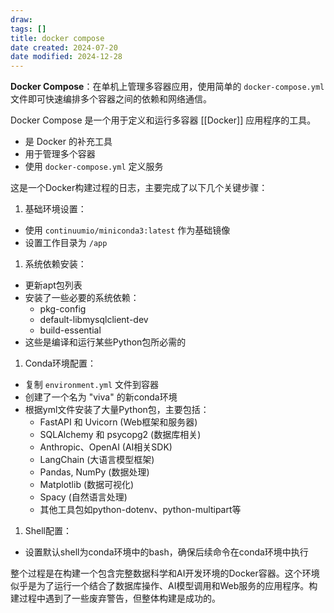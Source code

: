 ```yaml
---
draw:
tags: []
title: docker compose
date created: 2024-07-20
date modified: 2024-12-28
---
```


**Docker Compose**：在单机上管理多容器应用，使用简单的 `docker-compose.yml` 文件即可快速编排多个容器之间的依赖和网络通信。

Docker Compose 是一个用于定义和运行多容器 [[Docker]] 应用程序的工具。

- 是 Docker 的补充工具
- 用于管理多个容器
- 使用 `docker-compose.yml` 定义服务

这是一个Docker构建过程的日志，主要完成了以下几个关键步骤：

1. 基础环境设置：
- 使用 `continuumio/miniconda3:latest` 作为基础镜像
- 设置工作目录为 `/app`

1. 系统依赖安装：
- 更新apt包列表
- 安装了一些必要的系统依赖：
  - pkg-config
  - default-libmysqlclient-dev
  - build-essential
- 这些是编译和运行某些Python包所必需的

1. Conda环境配置：
- 复制 `environment.yml` 文件到容器
- 创建了一个名为 "viva" 的新conda环境
- 根据yml文件安装了大量Python包，主要包括：
  - FastAPI 和 Uvicorn (Web框架和服务器)
  - SQLAlchemy 和 psycopg2 (数据库相关)
  - Anthropic、OpenAI (AI相关SDK)
  - LangChain (大语言模型框架)
  - Pandas, NumPy (数据处理)
  - Matplotlib (数据可视化)
  - Spacy (自然语言处理)
  - 其他工具包如python-dotenv、python-multipart等

1. Shell配置：
- 设置默认shell为conda环境中的bash，确保后续命令在conda环境中执行

整个过程是在构建一个包含完整数据科学和AI开发环境的Docker容器。这个环境似乎是为了运行一个结合了数据库操作、AI模型调用和Web服务的应用程序。构建过程中遇到了一些废弃警告，但整体构建是成功的。
